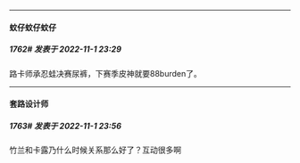 

*****

####  蚊仔蚊仔蚊仔  
##### 1762#       发表于 2022-11-1 23:29

路卡师承忍蛙决赛尿裤，下赛季皮神就要88burden了。



*****

####  套路设计师  
##### 1763#       发表于 2022-11-1 23:56

竹兰和卡露乃什么时候关系那么好了？互动很多啊

